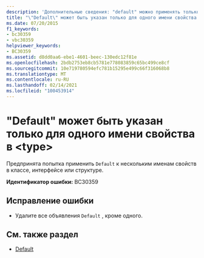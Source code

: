 ```yaml
---
description: 'Дополнительные сведения: "default" можно применять только к одному имени свойства в <type>'
title: "\"Default\" может быть указан только для одного имени свойства в <type>"
ms.date: 07/20/2015
f1_keywords:
- bc30359
- vbc30359
helpviewer_keywords:
- BC30359
ms.assetid: d8dd0aa6-ebe1-4601-beec-130edc12f81e
ms.openlocfilehash: 2bdb2753eb8cb5781e778083859c65bc499ce8cf
ms.sourcegitcommit: 10e719780594efc781b15295e499c66f316068b8
ms.translationtype: MT
ms.contentlocale: ru-RU
ms.lasthandoff: 02/14/2021
ms.locfileid: "100453914"
---
```

# <a name="default-can-be-applied-to-only-one-property-name-in-a-type"></a>"Default" может быть указан только для одного имени свойства в \<type>

Предпринята попытка применить `Default` к нескольким именам свойств в классе, интерфейсе или структуре.  
  
 **Идентификатор ошибки:** BC30359  
  
## <a name="to-correct-this-error"></a>Исправление ошибки  
  
- Удалите все объявления `Default` , кроме одного.  
  
## <a name="see-also"></a>См. также раздел

- [Default](../language-reference/modifiers/default.md)
